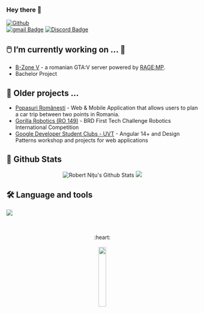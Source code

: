 ### Hey there 👋

[![Github](https://img.shields.io/github/followers/robertnitu02?label=Follow&style=social)](https://github.com/robertnitu02)
<br/>
[![gmail Badge](https://img.shields.io/badge/-nitu.robert02@gmail.com-7D7D7D?style=flat&logo=gmail&logoColor=black)](mailto:nitu.robert02@gmail.com "Connect via Email")
[![Discord Badge](https://img.shields.io/badge/-Mentosan_9798-3b5998?style=flat&logo=Discord&logoColor=white)](https://www.discord.com)

## 🖱️ I’m currently working on ... 👀 <br/>
   * [B-Zone V](https://v.b-zone.ro) - a romanian GTA:V server powered by [RAGE:MP](https://rage.mp).
   * Bachelor Project

## 📂 Older projects ...  <br/>
   * [Popasuri Românești](https://www.linkedin.com/company/popasuri-romanesti/about/) - Web & Mobile Application that allows users to plan a car trip between two points in Romania.
   * [Gorilla Robotics (RO 149)](https://github.com/robertnitu02/gorilla_robotics) - BRD First Tech Challenge Robotics International Competition
   * [Google Developer Student Clubs - UVT](https://github.com/robertnitu02/GDSC-UVT) - Angular 14+ and Design Patterns workshop and projects for web applications
   
## 💯 Github Stats

<p align="center">
  <img alt="Robert Nițu's Github Stats" src="https://github-readme-stats.vercel.app/api?username=robertnitu02&show_icons=true&count_private=true&theme=radical&hide_border=true&bg_color=0D1117" />
  <a href="http://www.github.com/robertnitu02"><img src="https://github-readme-streak-stats.herokuapp.com/?user=robertnitu02&stroke=ffffff&background=1c1917&ring=0891b2&fire=0891b2&currStreakNum=ffffff&currStreakLabel=0891b2&sideNums=ffffff&sideLabels=ffffff&dates=ffffff&hide_border=true" /></a>
</p>

## 🛠 Language and tools

<div align="left">
  <img src="https://skillicons.dev/icons?i=bootstrap,html,css,scss,javascript,typescript,angular,c,kotlin,firebase,mysql,git,vite" />
</div>

  <br />
  <br />
<p align="center">
  :heart:
  <br />
  <br />
  <img src="https://media.giphy.com/media/jpVnC65DmYeyRL4LHS/giphy.gif" width="20%">
</p>
